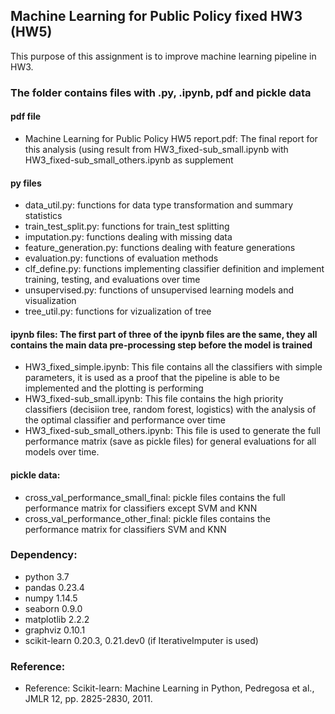 ## Machine Learning for Public Policy fixed HW3 (HW5)
This purpose of this assignment is to improve machine learning pipeline in HW3.

### The folder contains files with .py, .ipynb, pdf and pickle data

#### pdf file
* Machine Learning for Public Policy HW5 report.pdf: The final report for this analysis (using result from HW3_fixed-sub_small.ipynb with HW3_fixed-sub_small_others.ipynb as supplement

#### py files
* data_util.py: functions for data type transformation and summary statistics
* train_test_split.py: functions for train_test splitting
* imputation.py: functions dealing with missing data
* feature_generation.py: functions dealing with feature generations
* evaluation.py: functions of evaluation methods
* clf_define.py: functions implementing classifier definition and implement training, testing, and evaluations over time
* unsupervised.py: functions of unsupervised learning models and visualization
* tree_util.py: functions for vizualization of tree

#### ipynb files: The first part of three of the ipynb files are the same, they all contains the main data pre-processing step before the model is trained
* HW3_fixed_simple.ipynb: This file contains all the classifiers with simple parameters, it is used as a proof that the pipeline is able to be implemented and the plotting is performing
* HW3_fixed-sub_small.ipynb: This file contains the high priority classifiers (decisiion tree, random forest, logistics) with the analysis of the optimal classifier and performance over time
* HW3_fixed-sub_small_others.ipynb: This file is used to generate the full performance matrix (save as pickle files) for general evaluations for all models over time.

#### pickle data:
* cross_val_performance_small_final: pickle files contains the full performance matrix for classifiers except SVM and KNN
* cross_val_performance_other_final: pickle files contains the performance matrix for classifiers SVM and KNN

### Dependency:
* python 3.7
* pandas 0.23.4
* numpy 1.14.5
* seaborn 0.9.0
* matplotlib 2.2.2
* graphviz 0.10.1
* scikit-learn 0.20.3, 0.21.dev0 (if IterativeImputer is used)

### Reference:
* Reference: Scikit-learn: Machine Learning in Python, Pedregosa et al., JMLR 12, pp. 2825-2830, 2011.
